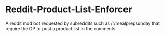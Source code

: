 # Reddit-Product-List-Enforcer
A reddit mod bot requested by subreddits such as /r/mealprepsunday that require the OP to post a product list in the comments
